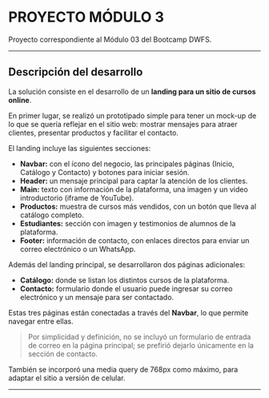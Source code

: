 # PROYECTO MÓDULO 3

Proyecto correspondiente al Módulo 03 del Bootcamp DWFS.

---

## Descripción del desarrollo

La solución consiste en el desarrollo de un **landing para un sitio de cursos online**.

En primer lugar, se realizó un prototipado simple para tener un mock-up de lo que se quería reflejar en el sitio web: mostrar mensajes para atraer clientes, presentar productos y facilitar el contacto.

El landing incluye las siguientes secciones:

- **Navbar:** con el ícono del negocio, las principales páginas (Inicio, Catálogo y Contacto) y botones para iniciar sesión.
- **Header:** un mensaje principal para captar la atención de los clientes.
- **Main:** texto con información de la plataforma, una imagen y un video introductorio (iframe de YouTube).
- **Productos:** muestra de cursos más vendidos, con un botón que lleva al catálogo completo.
- **Estudiantes:** sección con imagen y testimonios de alumnos de la plataforma.
- **Footer:** información de contacto, con enlaces directos para enviar un correo electrónico o un WhatsApp.

Además del landing principal, se desarrollaron dos páginas adicionales:

- **Catálogo:** donde se listan los distintos cursos de la plataforma.
- **Contacto:** formulario donde el usuario puede ingresar su correo electrónico y un mensaje para ser contactado.

Estas tres páginas están conectadas a través del **Navbar**, lo que permite navegar entre ellas. 

> Por simplicidad y definición, no se incluyó un formulario de entrada de correo en la página principal; se prefirió dejarlo únicamente en la sección de contacto.

También se incorporó una media query de 768px como máximo, para adaptar el sitio a versión de celular.

---






